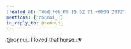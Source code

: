 ```yaml
---
created_at: "Wed Feb 09 15:52:21 +0000 2022"
mentions: ['ronnui_']
in_reply_to: @ronnui_
---
```


@ronnui_ I loved that horse...💔